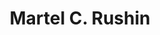 ---
pid: mp10
title: Martel C. Rushin
location_transcription: Center City
coordinates: "[-75.165340314839, 39.954202889812]"
zipcode: '19122'
gen_neighborhood: North Philadelphia
neighborhood: Yorktown,Old Kensington,Jinogi
outside_phl: 
age: '29'
age_range: 20-29
instagram: 
image_file_name: mp_10.jpg
proposal_transcription: 
topic: Love
topic_summary: '0'
type: Other No Form
keywords_other: 
credit: 
image_labels: Three hearts, one on top of the other
twitter: 
facebook: 
permalink: "/monuments/mp10/"
layout: item-page
---